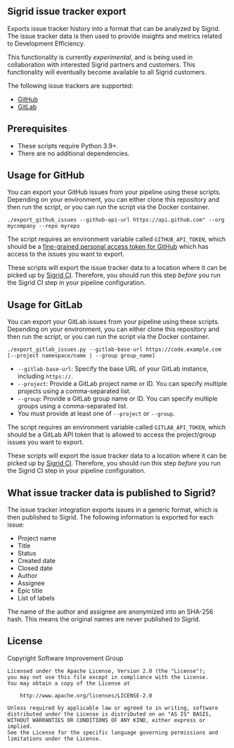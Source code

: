 ## Sigrid issue tracker export

Exports issue tracker history into a format that can be analyzed by Sigrid. The issue tracker data is then used
to provide insights and metrics related to Development Efficiency.

This functionality is currently *experimental*, and is being used in collaboration with interested Sigrid partners
and customers. This functionality will eventually become available to all Sigrid customers.

The following issue trackers are supported:

- [GitHub](#usage-for-github)
- [GitLab](#usage-for-gitlab)

## Prerequisites

- These scripts require Python 3.9+. 
- There are no additional dependencies.

## Usage for GitHub

You can export your GitHub issues from your pipeline using these scripts. Depending on your environment, you can
either clone this repository and then run the script, or you can run the script via the Docker container.

    ./export_github_issues --github-api-url https://api.github.com" --org mycompany --repo myrepo

The script requires an environment variable called `GITHUB_API_TOKEN`, which should be a
[fine-grained personal access token for GitHub](https://docs.github.com/en/authentication/keeping-your-account-and-data-secure/managing-your-personal-access-tokens#fine-grained-personal-access-tokens)
which has access to the issues you want to export.

These scripts will export the issue tracker data to a location where it can be picked up by 
[Sigrid CI](https://docs.sigrid-says.com/sigridci-integration/github-actions.html). Therefore, you should run this
step *before* you run the Sigrid CI step in your pipeline configuration.

## Usage for GitLab

You can export your GitLab issues from your pipeline using these scripts. Depending on your environment, you can
either clone this repository and then run the script, or you can run the script via the Docker container.

    ./export_gitlab_issues.py --gitlab-base-url https://code.example.com [--project namespace/name | --group group_name]

- `--gitlab-base-url`: Specify the base URL of your GitLab instance, including `https://`.
- `--project`: Provide a GitLab project name or ID. You can specify multiple projects using a comma-separated list.
- `--group`: Provide a GitLab group name or ID. You can specify multiple groups using a comma-separated list.
- You must provide at least one of `--project` or `--group`.

The script requires an environment variable called `GITLAB_API_TOKEN`, which should be a GitLab API token that is
allowed to access the project/group issues you want to export.

These scripts will export the issue tracker data to a location where it can be picked up by
[Sigrid CI](https://docs.sigrid-says.com/sigridci-integration/gitlab.html). Therefore, you should run this step 
*before* you run the Sigrid CI step in your pipeline configuration.

## What issue tracker data is published to Sigrid?

The issue tracker integration exports issues in a generic format, which is then published to Sigrid. 
The following information is exported for each issue:

  - Project name
  - Title
  - Status
  - Created date
  - Closed date
  - Author
  - Assignee
  - Epic title
  - List of labels

The name of the author and assignee are anonymized into an SHA-256 hash. This means the original names are never
published to Sigrid.

## License

Copyright Software Improvement Group

    Licensed under the Apache License, Version 2.0 (the "License");
    you may not use this file except in compliance with the License.
    You may obtain a copy of the License at

        http://www.apache.org/licenses/LICENSE-2.0

    Unless required by applicable law or agreed to in writing, software
    distributed under the License is distributed on an "AS IS" BASIS,
    WITHOUT WARRANTIES OR CONDITIONS OF ANY KIND, either express or implied.
    See the License for the specific language governing permissions and
    limitations under the License.
